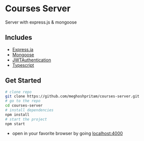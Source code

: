 # Courses Server

Server with express.js & mongoose

## Includes

- [Express.ja](https://expressjs.com/)
- [Mongoose](https://mongoosejs.com/)
- [JWTAuthentication](https://jwt.io/)
- [Typescript](https://www.typescriptlang.org/)

## Get Started

```bash
# clone repo
git clone https://github.com/meghoshpritam/courses-server.git
# go to the repo
cd courses-server
# install dependencies
npm install
# start the project
npm start
```

- open in your favorite browser by going [localhost:4000](http://localhost:4000/)
